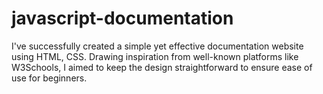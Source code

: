 # javascript-documentation

I've successfully created a simple yet effective documentation website using HTML, CSS. Drawing inspiration from well-known platforms like W3Schools, I aimed to keep the design straightforward to ensure ease of use for beginners.
